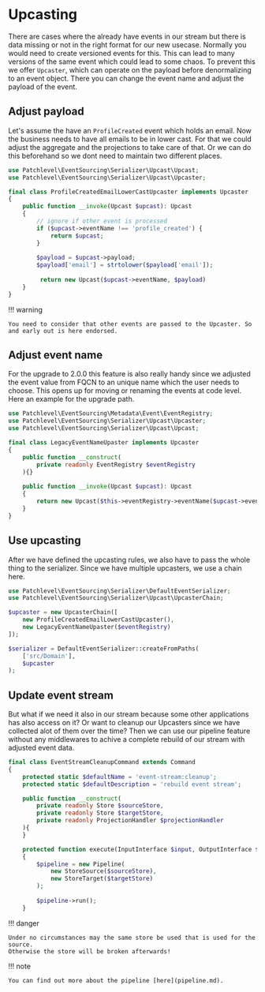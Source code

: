 # Upcasting

There are cases where the already have events in our stream but there is data missing or not in the right format for our
new usecase. Normally you would need to create versioned events for this. This can lead to many versions of the same
event which could lead to some chaos. To prevent this we offer `Upcaster`, which can operate on the payload before
denormalizing to an event object. There you can change the event name and adjust the payload of the event.

## Adjust payload

Let's assume the have an `ProfileCreated` event which holds an email. Now the business needs to have all emails to be in
lower cast. For that we could adjust the aggregate and the projections to take care of that. Or we can do this
beforehand so we dont need to maintain two different places.

```php
use Patchlevel\EventSourcing\Serializer\Upcast\Upcast;
use Patchlevel\EventSourcing\Serializer\Upcast\Upcaster;

final class ProfileCreatedEmailLowerCastUpcaster implements Upcaster
{
    public function __invoke(Upcast $upcast): Upcast
    {
        // ignore if other event is processed
        if ($upcast->eventName !== 'profile_created') {
            return $upcast;
        }
        
        $payload = $upcast->payload;
        $payload['email'] = strtolower($payload['email']);
        
         return new Upcast($upcast->eventName, $payload)
    }
}
```

!!! warning

    You need to consider that other events are passed to the Upcaster. So and early out is here endorsed.

## Adjust event name

For the upgrade to 2.0.0 this feature is also really handy since we adjusted the event value from FQCN to an unique
name which the user needs to choose. This opens up for moving or renaming the events at code level. Here an example for
the upgrade path.

```php
use Patchlevel\EventSourcing\Metadata\Event\EventRegistry;
use Patchlevel\EventSourcing\Serializer\Upcast\Upcaster;
use Patchlevel\EventSourcing\Serializer\Upcast\Upcast;

final class LegacyEventNameUpaster implements Upcaster
{
    public function __construct(
        private readonly EventRegistry $eventRegistry
    ){}
    
    public function __invoke(Upcast $upcast): Upcast
    {
        return new Upcast($this->eventRegistry->eventName($upcast->eventName), $upcast->payload);
    }
}
```

## Use upcasting

After we have defined the upcasting rules, we also have to pass the whole thing to the serializer. 
Since we have multiple upcasters, we use a chain here.

```php
use Patchlevel\EventSourcing\Serializer\DefaultEventSerializer;
use Patchlevel\EventSourcing\Serializer\Upcast\UpcasterChain;

$upcaster = new UpcasterChain([
    new ProfileCreatedEmailLowerCastUpcaster(),
    new LegacyEventNameUpaster($eventRegistry)
]);

$serializer = DefaultEventSerializer::createFromPaths(
    ['src/Domain'],
    $upcaster
);
```

## Update event stream

But what if we need it also in our stream because some other applications has also access on it? Or want to cleanup our
Upcasters since we have collected alot of them over the time? Then we can use our pipeline feature without any
middlewares to achive a complete rebuild of our stream with adjusted event data.

```php
final class EventStreamCleanupCommand extends Command
{
    protected static $defaultName = 'event-stream:cleanup';
    protected static $defaultDescription = 'rebuild event stream';

    public function __construct(
        private readonly Store $sourceStore, 
        private readonly Store $targetStore, 
        private readonly ProjectionHandler $projectionHandler
    ){
    }

    protected function execute(InputInterface $input, OutputInterface $output): int
    {
        $pipeline = new Pipeline(
            new StoreSource($sourceStore), 
            new StoreTarget($targetStore)
        );
        
        $pipeline->run();
    }
```

!!! danger

    Under no circumstances may the same store be used that is used for the source. 
    Otherwise the store will be broken afterwards!

!!! note

    You can find out more about the pipeline [here](pipeline.md).